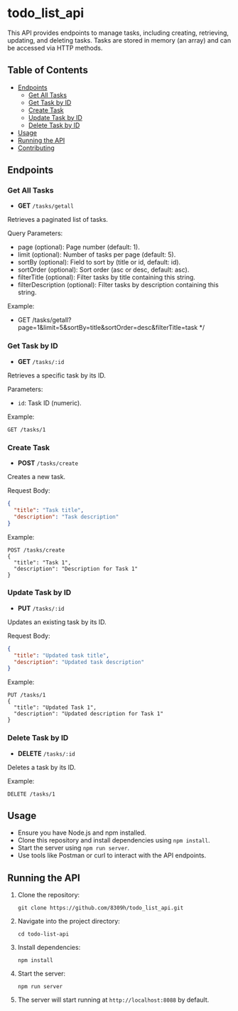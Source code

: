 # todo_list_api

This API provides endpoints to manage tasks, including creating, retrieving, updating, and deleting tasks. Tasks are stored in memory (an array) and can be accessed via HTTP methods.

## Table of Contents

- [Endpoints](#endpoints)
  - [Get All Tasks](#get-all-tasks)
  - [Get Task by ID](#get-task-by-id)
  - [Create Task](#create-task)
  - [Update Task by ID](#update-task-by-id)
  - [Delete Task by ID](#delete-task-by-id)
- [Usage](#usage)
- [Running the API](#running-the-api)
- [Contributing](#contributing)

## Endpoints

### Get All Tasks

- **GET** `/tasks/getall`

Retrieves a paginated list of tasks.

Query Parameters:

- page (optional): Page number (default: 1).
- limit (optional): Number of tasks per page (default: 5).
- sortBy (optional): Field to sort by (title or id, default: id).
- sortOrder (optional): Sort order (asc or desc, default: asc).
- filterTitle (optional): Filter tasks by title containing this string.
- filterDescription (optional): Filter tasks by description containing this string.

Example:

 * GET /tasks/getall?page=1&limit=5&sortBy=title&sortOrder=desc&filterTitle=task
 */

### Get Task by ID

- **GET** `/tasks/:id`

Retrieves a specific task by its ID.

Parameters:
- `id`: Task ID (numeric).

Example:
```
GET /tasks/1
```

### Create Task

- **POST** `/tasks/create`

Creates a new task.

Request Body:
```json
{
  "title": "Task title",
  "description": "Task description"
}
```

Example:
```
POST /tasks/create
{
  "title": "Task 1",
  "description": "Description for Task 1"
}
```

### Update Task by ID

- **PUT** `/tasks/:id`

Updates an existing task by its ID.

Request Body:
```json
{
  "title": "Updated task title",
  "description": "Updated task description"
}
```

Example:
```
PUT /tasks/1
{
  "title": "Updated Task 1",
  "description": "Updated description for Task 1"
}
```

### Delete Task by ID

- **DELETE** `/tasks/:id`

Deletes a task by its ID.

Example:
```
DELETE /tasks/1
```

## Usage

- Ensure you have Node.js and npm installed.
- Clone this repository and install dependencies using `npm install`.
- Start the server using `npm run server`.
- Use tools like Postman or curl to interact with the API endpoints.

## Running the API

1. Clone the repository:

   ```
   git clone https://github.com/8309h/todo_list_api.git
   ```

2. Navigate into the project directory:

   ```
   cd todo-list-api
   ```

3. Install dependencies:

   ```
   npm install
   ```

4. Start the server:

   ```
   npm run server
   ```

5. The server will start running at `http://localhost:8088` by default.
